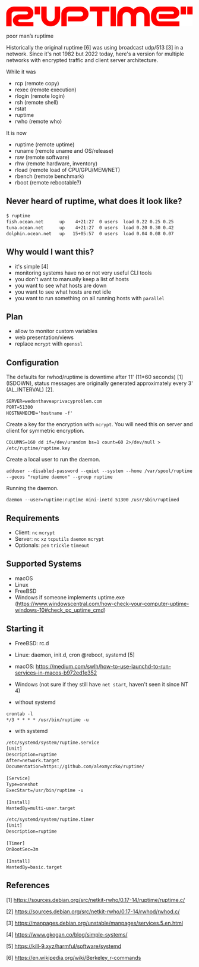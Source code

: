 ![ruptime](ruptime.png?raw=true "ruptime")

poor man’s ruptime

Historically the original ruptime [6] was using broadcast udp/513 [3] in a network.
Since it's not 1982 but 2022 today, here's a version for multiple networks with encrypted traffic and
client server architecture.

While it was
- rcp (remote copy)
- rexec (remote execution)
- rlogin (remote login)
- rsh (remote shell)
- rstat
- ruptime
- rwho (remote who)

It is now
- ruptime (remote uptime)
- runame (remote uname and OS/release)
- rsw (remote software)
- rhw (remote hardware, inventory)
- rload (remote load of CPU/GPU/MEM/NET)
- rbench (remote benchmark)
- rboot (remote rebootable?)

## Never heard of ruptime, what does it look like?
```
$ ruptime
fish.ocean.net      up    4+21:27  0 users  load 0.22 0.25 0.25
tuna.ocean.net      up    4+21:27  0 users  load 0.20 0.30 0.42
dolphin.ocean.net   up   15+05:57  0 users  load 0.04 0.08 0.07
```

## Why would I want this?
- it's simple [4]
- monitoring systems have no or not very useful CLI tools
- you don't want to manually keep a list of hosts
- you want to see what hosts are down
- you want to see what hosts are not idle
- you want to run something on all running hosts with `parallel`

## Plan

- allow to monitor custom variables
- web presentation/views
- replace `mcrypt` with `openssl`

## Configuration
The defaults for rwhod/ruptime is downtime after 11' (11\*60 seconds) [1] (ISDOWN), status messages are originally generated approximately every 3' (AL_INTERVAL) [2].
```
SERVER=wedonthaveaprivacyproblem.com
PORT=51300
HOSTNAMECMD='hostname -f'
```

Create a key for the encryption with `mcrypt`. You will need this on server and client for symmetric encryption.
```
COLUMNS=160 dd if=/dev/urandom bs=1 count=60 2>/dev/null > /etc/ruptime/ruptime.key
```

Create a local user to run the daemon.
```
adduser --disabled-password --quiet --system --home /var/spool/ruptime --gecos "ruptime daemon" --group ruptime
```

Running the daemon.
```
daemon --user=ruptime:ruptime mini-inetd 51300 /usr/sbin/ruptimed
```

## Requirements
- Client: `nc` `mcrypt`
- Server: `nc` `xz` `tcputils` `daemon` `mcrypt`
- Optionals: `pen` `trickle` `timeout`

## Supported Systems
- macOS
- Linux
- FreeBSD
- Windows if someone implements uptime.exe (https://www.windowscentral.com/how-check-your-computer-uptime-windows-10#check_pc_uptime_cmd)

## Starting it
- FreeBSD: rc.d
- Linux: daemon, init.d, cron @reboot, systemd [5]
- macOS: https://medium.com/swlh/how-to-use-launchd-to-run-services-in-macos-b972ed1e352
- Windows (not sure if they still have `net start`, haven't seen it since NT 4)

- without systemd
```
crontab -l
*/3 * * * * /usr/bin/ruptime -u
```

- with systemd

```
/etc/systemd/system/ruptime.service
[Unit]
Description=ruptime
After=network.target
Documentation=https://github.com/alexmyczko/ruptime/

[Service]
Type=oneshot
ExecStart=/usr/bin/ruptime -u

[Install]
WantedBy=multi-user.target
```

```
/etc/systemd/system/ruptime.timer
[Unit]
Description=ruptime

[Timer]
OnBootSec=3m

[Install]
WantedBy=basic.target
```

## References
[1] https://sources.debian.org/src/netkit-rwho/0.17-14/ruptime/ruptime.c/

[2] https://sources.debian.org/src/netkit-rwho/0.17-14/rwhod/rwhod.c/

[3] https://manpages.debian.org/unstable/manpages/services.5.en.html

[4] https://www.gkogan.co/blog/simple-systems/

[5] https://kill-9.xyz/harmful/software/systemd

[6] https://en.wikipedia.org/wiki/Berkeley_r-commands
